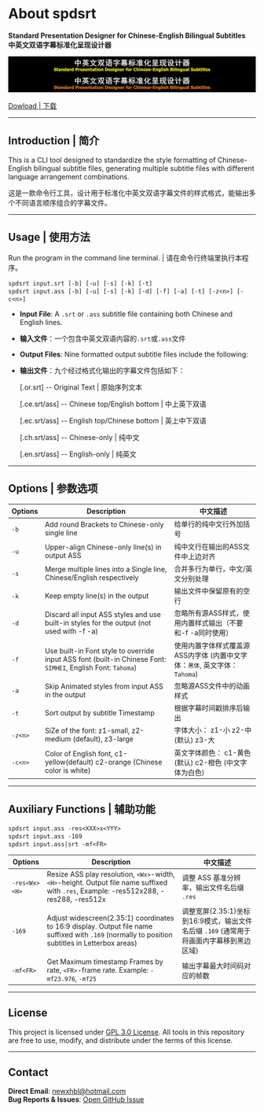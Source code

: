 # About spdsrt

**Standard Presentation Designer for Chinese-English Bilingual Subtitles**  
**中英文双语字幕标准化呈现设计器**

![SPDSRT示例图](spdsrt_samp.jpg)

[Dowload | 下载](../Release/spdsrt.exe?raw=true)

---

## Introduction | 简介

This is a CLI tool designed to standardize the style formatting of Chinese-English bilingual subtitle files, generating multiple subtitle files with different language arrangement combinations.

这是一款命令行工具，设计用于标准化中英文双语字幕文件的样式格式，能输出多个不同语言顺序组合的字幕文件。

---

## Usage | 使用方法

Run the program in the command line terminal. | 请在命令行终端里执行本程序。

```
spdsrt input.srt [-b] [-u] [-s] [-k] [-t]
spdsrt input.ass [-b] [-u] [-s] [-k] [-d] [-f] [-a] [-t] [-z<n>] [-c<n>]
```

- **Input File**: A `.srt` or `.ass` subtitle file containing both Chinese and English lines.
- **输入文件**：一个包含中英文双语内容的`.srt`或`.ass`文件
- **Output Files**: Nine formatted output subtitle files include the following:
- **输出文件**：九个经过格式化输出的字幕文件包括如下：

    [.or.srt] -- Original Text | 原始序列文本

    [.ce.srt/ass] -- Chinese top/English bottom | 中上英下双语

    [.ec.srt/ass] -- English top/Chinese bottom | 英上中下双语

    [.ch.srt/ass] -- Chinese-only | 纯中文

    [.en.srt/ass] -- English-only | 纯英文

---

## Options | 参数选项

| Options | Description | 中文描述 |
|---------|------------|--------------|
| `-b` | Add round Brackets to Chinese-only single line | 给单行的纯中文行外加括号 |
| `-u` | Upper-align Chinese-only line(s) in output ASS | 纯中文行在输出的ASS文件中上边对齐 |
| `-s` | Merge multiple lines into a Single line, Chinese/English respectively | 合并多行为单行，中文/英文分别处理 |
| `-k` | Keep empty line(s) in the output | 输出文件中保留原有的空行 |
| `-d` | Discard all input ASS styles and use built-in styles for the output (not used with -f -a) | 忽略所有源ASS样式，使用内置样式输出（不要和-f -a同时使用） |
| `-f` | Use built-in Font style to override input ASS font (built-in Chinese Font: `SIMHEI`, English Font: `Tahoma`) | 使用内置字体样式覆盖源ASS内字体 (内置中文字体：`黑体`, 英文字体：`Tahoma`) |
| `-a` | Skip Animated styles from input ASS in the output | 忽略源ASS文件中的动画样式 |
| `-t` | Sort output by subtitle Timestamp | 根据字幕时间戳排序后输出 |
| `-z<n>` | SiZe of the font: z1-small, z2-medium (default), z3-large | 字体大小： z1-小 z2-中(默认) z3-大 |
| `-c<n>` | Color of English font, c1-yellow(default) c2-orange (Chinese color is white) | 英文字体颜色： c1-黄色(默认) c2-橙色 (中文字体为白色) |

---

## Auxiliary Functions | 辅助功能

```
spdsrt input.ass -res<XXX>x<YYY>
spdsrt input.ass -169
spdsrt input.ass|srt -mf<FR>
```

| Options | Description | 中文描述 |
|---------|------------|--------------|
| `-res<Wx><H>` | Resize ASS play resolution, `<Wx>`-width, `<H>`-height. Output file name suffixed with `.res`, Example: -res512x288, -res288, -res512x | 调整 ASS 基准分辨率，输出文件名后缀 `.res` |
| `-169` | Adjust widescreen(2.35:1) coordinates to 16:9 display. Output file name suffixed with `.169` (normally to position subtitles in Letterbox areas) | 调整宽屏(2.35:1)坐标到16:9模式，输出文件名后缀 `.169` (通常用于将画面内字幕移到黑边区域) |
| `-mf<FR>` | Get Maximum timestamp Frames by rate, `<FR>`-frame rate. Example: `-mf23.976`, `-mf25` | 输出字幕最大时间码对应的帧数 |

---

## License
This project is licensed under [GPL 3.0 License](https://github.com/xhbl/ToolApps-VS/blob/master/LICENSE.txt). All tools in this repository are free to use, modify, and distribute under the terms of this license.

---

## Contact
**Direct Email**: [newxhbl@hotmail.com](mailto:newxhbl@hotmail.com?subject=[ToolApps-VS]%20Inquiry)  
**Bug Reports & Issues**: [Open GitHub Issue](https://github.com/xhbl/ToolApps-VS/issues)  
